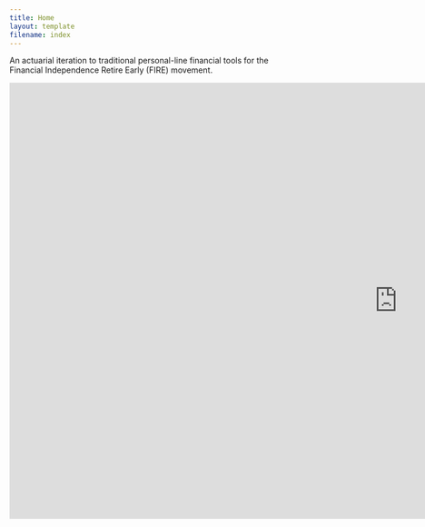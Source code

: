 ```yaml
---
title: Home
layout: template
filename: index
--- 
```


An actuarial iteration to traditional personal-line financial tools for the Financial Independence Retire Early (FIRE) movement.

<iframe seamless frameborder="0" src="https://public.tableau.com/views/DeadOnTime/DeadOnTime?:language=en-GB&:sid=&:display_count=n&:showVizHome=no" width = '1366' height = '768'></iframe>
